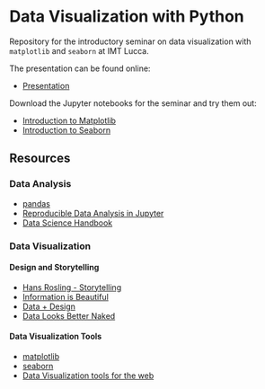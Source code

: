 # Data Visualization with Python

Repository for the introductory seminar on data visualization with ``matplotlib`` and ``seaborn`` at IMT Lucca.

The presentation can be found online:

* [Presentation](https://tsakim.github.io/dataviz_python/#/)

Download the Jupyter notebooks for the seminar and try them out:

* [Introduction to Matplotlib](https://github.com/tsakim/dataviz_python/blob/master/Introduction_to_Matplotlib.ipynb)
* [Introduction to Seaborn](https://github.com/tsakim/dataviz_python/blob/master/Introduction_to_Seaborn.ipynb)

## Resources

### Data Analysis
* [pandas](http://pandas.pydata.org/)
* [Reproducible Data Analysis in Jupyter](https://jakevdp.github.io/blog/2017/03/03/reproducible-data-analysis-in-jupyter/)
* [Data Science Handbook](https://github.com/jakevdp/PythonDataScienceHandbook)

### Data Visualization

#### Design and Storytelling

* [Hans Rosling - Storytelling](https://www.ted.com/playlists/474/the_best_hans_rosling_talks_yo)          
* [Information is Beautiful](http://www.informationisbeautiful.net)
* [Data + Design](https://infoactive.co/data-design/)
* [Data Looks Better Naked](https://speakerdeck.com/cherdarchuk)

#### Data Visualization Tools

* [matplotlib](http://matplotlib.org/)
* [seaborn](https://seaborn.pydata.org/)
* [Data Visualization tools for the web](https://github.com/showcases/data-visualization)

